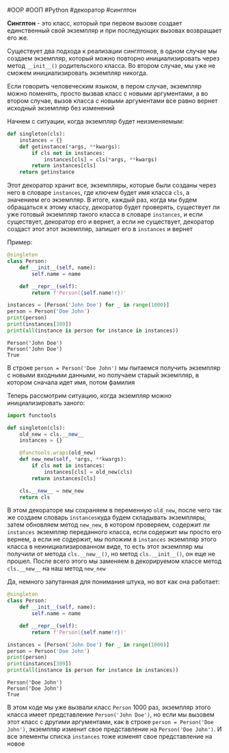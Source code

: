 #OOP #ООП #Python #декоратор #синглтон


__Синглтон__ - это класс, который при первом вызове создает единственный свой экземпляр и при последующих вызовах возвращает его же.

Существует два подхода к реализации синглтонов, в одном случае мы создаем экземпляр, который можно повторно инициализировать через метод `__init__()` родительского класса. Во втором случае, мы уже не сможем инициализировать экземпляр никогда.

Если говорить человеческим языком, в пером случае, экземпляр можно поменять, просто вызвав класс с новыми аргументами, а во втором случае, вызов класса с новыми аргументами все равно вернет исходный экземпляр без изменений

Начнем с ситуации, когда экземпляр будет неизменяемым:
```python
def singleton(cls):
    instances = {}
    def getinstance(*args, **kwargs):
        if cls not in instances:
            instances[cls] = cls(*args, **kwargs)
        return instances[cls]
    return getinstance
```
Этот декоратор хранит все, экземпляры, которые были созданы через него в словаре `instances`, где ключем будет имя класса `cls`, а значением его экземпляр. В итоге, каждый раз, когда мы будем обращаться к этому классу, декоратор будет проверять, существует ли уже готовый экземпляр такого класса в словаре `instances`, и если существует, декоратор его и вернет, а если не существует, декоратор создаст этот этот экземпляр, запишет его в `instances` и вернет

Пример:
```python
@singleton
class Person:
    def __init__(self, name):
        self.name = name

    def __repr__(self):
        return f'Person({self.name!r})'

instances = [Person('John Doe') for _ in range(1000)]
person = Person('Doe John')
print(person)
print(instances[389])
print(all(instance is person for instance in instances))
```
```
Person('John Doe')
Person('John Doe')
True
```
В строке `person = Person('Doe John')` мы пытаемся получить экземпляр с новыми входными данными, но получаем старый экземпляр, в котором сначала идет имя, потом фамилия

Теперь рассмотрим ситуацию, когда экземпляр можно инициализировать заного:
```python
import functools

def singleton(cls):
    old_new = cls.__new__
    instances = {}

    @functools.wraps(old_new)
    def new_new(self, *args, **kwargs):
        if cls not in instances:
            instances[cls] = old_new(cls)
        return instances[cls]

    cls.__new__ = new_new
    return cls
```
В этом декораторе мы сохраняем в переменную `old_new`, после чего так же создаем словарь `instances`куда будем складывать экземпляры, затем обновляем метод `new_new`, в котором проверяем, содержит ли `instances` экземпляр переданного класса, если содержит мы просто его вернем, а если не содержит, мы положим в `instances` экземпляр этого класса в неинициализированном виде, то есть этот экземпляр мы получили от метода `cls.__new__()`, но метод `cls.__init__()`, он еще не прошел. После всего этого мы заменяем в декорируемом классе метод `cls.__new__` на наш метод `new_new`

Да, немного запутанная для понимания штука, но вот как она работает:
```python
@singleton
class Person:
    def __init__(self, name):
        self.name = name

    def __repr__(self):
        return f'Person({self.name!r})'

instances = [Person('John Doe') for _ in range(1000)]
person = Person('Doe John')
print(person)
print(instances[389])
print(all(instance is person for instance in instances))
```
```
Person('Doe John')
Person('Doe John')
True
```
В этом коде мы уже вызвали класс `Person` 1000 раз,  экземпляр этого класса имеет представление `Person('John Doe')`, но если мы вызовем этот класс с другими аргументами, как в строке `person = Person('Doe John')`, экземпляр изменит свое представление на `Person('Doe John')`. И все элементы списка `instances` тоже изменят свое представление на новое